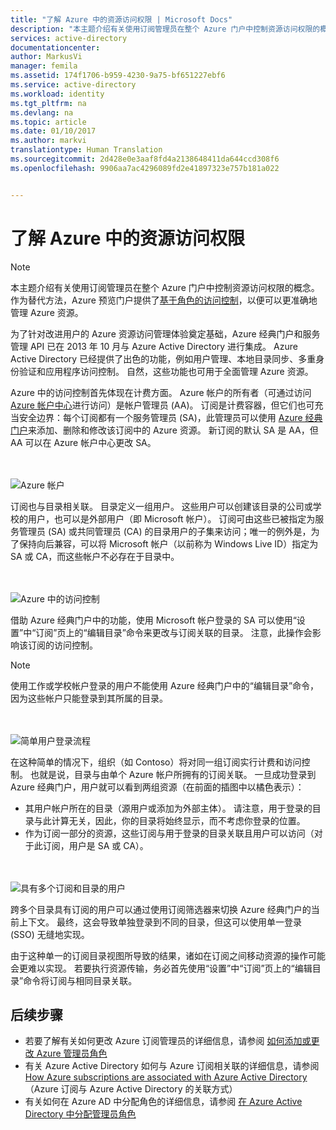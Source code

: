 ```yaml
---
title: "了解 Azure 中的资源访问权限 | Microsoft Docs"
description: "本主题介绍有关使用订阅管理员在整个 Azure 门户中控制资源访问权限的概念。"
services: active-directory
documentationcenter: 
author: MarkusVi
manager: femila
ms.assetid: 174f1706-b959-4230-9a75-bf651227ebf6
ms.service: active-directory
ms.workload: identity
ms.tgt_pltfrm: na
ms.devlang: na
ms.topic: article
ms.date: 01/10/2017
ms.author: markvi
translationtype: Human Translation
ms.sourcegitcommit: 2d428e0e3aaf8fd4a2138648411da644ccd308f6
ms.openlocfilehash: 9906aa7ac4296089fd2e41897323e757b181a022


---
```

# <a name="understanding-resource-access-in-azure"></a>了解 Azure 中的资源访问权限
> [!NOTE]
> 本主题介绍有关使用订阅管理员在整个 Azure 门户中控制资源访问权限的概念。 作为替代方法，Azure 预览门户提供了[基于角色的访问控制](role-based-access-control-configure.md)，以便可以更准确地管理 Azure 资源。
> 
> 

为了针对改进用户的 Azure 资源访问管理体验奠定基础，Azure 经典门户和服务管理 API 已在 2013 年 10 月与 Azure Active Directory 进行集成。 Azure Active Directory 已经提供了出色的功能，例如用户管理、本地目录同步、多重身份验证和应用程序访问控制。 自然，这些功能也可用于全面管理 Azure 资源。

Azure 中的访问控制首先体现在计费方面。 Azure 帐户的所有者（可通过访问 [Azure 帐户中心](https://account.windowsazure.com/subscriptions)进行访问）是帐户管理员 (AA)。 订阅是计费容器，但它们也可充当安全边界：每个订阅都有一个服务管理员 (SA)，此管理员可以使用 [Azure 经典门户](https://manage.windowsazure.com/)来添加、删除和修改该订阅中的 Azure 资源。 新订阅的默认 SA 是 AA，但 AA 可以在 Azure 帐户中心更改 SA。

<br><br>![Azure 帐户][1]

订阅也与目录相关联。 目录定义一组用户。 这些用户可以创建该目录的公司或学校的用户，也可以是外部用户（即 Microsoft 帐户）。 订阅可由这些已被指定为服务管理员 (SA) 或共同管理员 (CA) 的目录用户的子集来访问；唯一的例外是，为了保持向后兼容，可以将 Microsoft 帐户（以前称为 Windows Live ID）指定为 SA 或 CA，而这些帐户不必存在于目录中。

<br><br>![Azure 中的访问控制][2]

借助 Azure 经典门户中的功能，使用 Microsoft 帐户登录的 SA 可以使用“设置”中“订阅”页上的“编辑目录”命令来更改与订阅关联的目录。 注意，此操作会影响该订阅的访问控制。

> [!NOTE]
> 使用工作或学校帐户登录的用户不能使用 Azure 经典门户中的“编辑目录”命令，因为这些帐户只能登录到其所属的目录。
> 
> 

<br><br>![简单用户登录流程][3]

在这种简单的情况下，组织（如 Contoso）将对同一组订阅实行计费和访问控制。 也就是说，目录与由单个 Azure 帐户所拥有的订阅关联。 一旦成功登录到 Azure 经典门户，用户就可以看到两组资源（在前面的插图中以橘色表示）：

* 其用户帐户所在的目录（源用户或添加为外部主体）。 请注意，用于登录的目录与此计算无关，因此，你的目录将始终显示，而不考虑你登录的位置。
* 作为订阅一部分的资源，这些订阅与用于登录的目录关联且用户可以访问（对于此订阅，用户是 SA 或 CA）。

<br><br>![具有多个订阅和目录的用户][4]

跨多个目录具有订阅的用户可以通过使用订阅筛选器来切换 Azure 经典门户的当前上下文。 最终，这会导致单独登录到不同的目录，但这可以使用单一登录 (SSO) 无缝地实现。

由于这种单一的订阅目录视图所导致的结果，诸如在订阅之间移动资源的操作可能会更难以实现。 若要执行资源传输，务必首先使用“设置”中“订阅”页上的“编辑目录”命令将订阅与相同目录关联。

## <a name="next-steps"></a>后续步骤
* 若要了解有关如何更改 Azure 订阅管理员的详细信息，请参阅 [如何添加或更改 Azure 管理员角色](../billing/billing-add-change-azure-subscription-administrator.md)
* 有关 Azure Active Directory 如何与 Azure 订阅相关联的详细信息，请参阅 [How Azure subscriptions are associated with Azure Active Directory](active-directory-how-subscriptions-associated-directory.md)（Azure 订阅与 Azure Active Directory 的关联方式）
* 有关如何在 Azure AD 中分配角色的详细信息，请参阅 [在 Azure Active Directory 中分配管理员角色](active-directory-assign-admin-roles.md)

<!--Image references-->
[1]: ./media/active-directory-understanding-resource-access/IC707931.png
[2]: ./media/active-directory-understanding-resource-access/IC707932.png
[3]: ./media/active-directory-understanding-resource-access/IC707933.png
[4]: ./media/active-directory-understanding-resource-access/IC707934.png



<!--HONumber=Feb17_HO2-->


